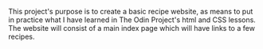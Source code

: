 This project's purpose is to create a basic recipe website, as means to put in practice what I have learned in The Odin 
Project's html and CSS lessons. The website will consist of a main index page which will have links to a few recipes.
